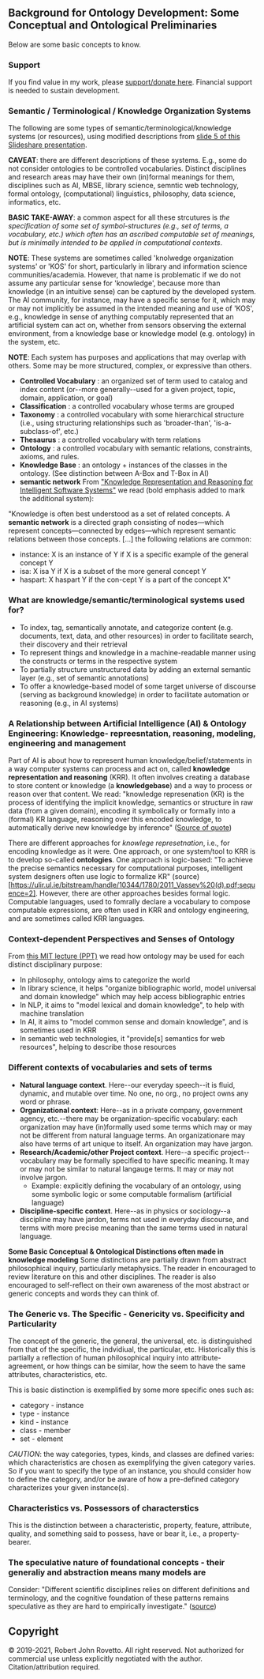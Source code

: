 ## Background for Ontology Development: Some Conceptual and Ontological Preliminaries 
Below are some basic concepts to know.
### Support
If you find value in my work, please [support/donate here](https://gogetfunding.com/knowledge-organization-services-ontology-terminology-metadata-concept-analysis/). Financial support is needed to sustain development.

### Semantic / Terminological / Knowledge Organization Systems
The following are some types of semantic/terminological/knowledge systems (or resources), using modified descriptions from [slide 5 of this Slideshare presentation](https://www.slideshare.net/skhan/ontology-dev?qid=8e6605c2-e7c7-4e76-b5d3-1d817b9e299b&v=&b=&from_search=4).

**CAVEAT**: there are different descriptions of these systems. E.g., some do not consider ontologies to be controlled vocabularies. Distinct disciplines and research areas may have their own (in)formal meanings for them, disciplines such as AI, MBSE, library science, semntic web technology, formal ontology, (computational) linguistics, philosophy, data science, informatics, etc.   

**BASIC TAKE-AWAY**: a common aspect for all these strcutures is _the specification of some set of symbol-structures (e.g., set of terms, a vocabulary, etc.) which often has an ascribed computable set of meanings, but is minimally intended to be applied in computational contexts_.

**NOTE**: These systems are sometimes called 'knolwedge organization systems' or 'KOS' for short, particularly in library and information science communities/academia. However, that name is problematic if we do not assume any particular sense for 'knowledge', because more than knowledge (in an intuitive sense) can be captured by the developed system. The AI community, for instance, may have a specific sense for it, which may or may not implicitly be assumed in the intended meaning and use of 'KOS', e.g., knowledge in sense of anything computably represented that an artificial system can act on, whether from sensors observing the external environment, from a knowledge base or knowledge model (e.g. ontology) in the system, etc.

**NOTE**: Each system has purposes and applications that may overlap with others. Some may be more structured, complex, or expressive than others. 

- **Controlled Vocabulary** : an organized set of term used to catalog and index content (or--more generally--used for a given project, topic, domain, application, or goal)
- **Classification** : a controlled vocabulary whose terms are grouped
- **Taxonomy** : a controlled vocabulary with some hierarchical structure (i.e., using structuring relationships such as 'broader-than', 'is-a-subclass-of', etc.)  
- **Thesaurus** : a controlled vocabulary with term relations
- **Ontology** : a controlled vocabulary with semantic relations, constraints, axioms, and rules.
- **Knowledge Base** : an ontology + instances of the classes in the ontology. (See distinction between A-Box and T-Box in AI)
- **semantic network** 
From ["Knowledge Representation and Reasoning for Intelligent Software Systems"](https://ulir.ul.ie/bitstream/handle/10344/1780/2011_Vassev%20(d).pdf;sequence=2) we read (bold emphasis added to mark the additional system):

"Knowledge is often best understood as a set of related concepts. A **semantic network** is a directed graph consisting of nodes—which represent concepts—connected by edges—which represent semantic relations between those concepts. [...] the following relations are common: 
- instance: X is an instance of Y if X is a specific example of the general concept Y 
- isa: X isa Y if X is a subset of the more general concept Y 
- haspart: X haspart Y if the con-cept Y is a part of the concept X"

### What are knowledge/semantic/terminological systems used for?
- To index, tag, semantically annotate, and categorize content (e.g. documents, text, data, and other resources) in order to facilitate search, their discovery and their retrieval 
- To represent things and knowledge in a machine-readable manner using the constructs or terms in the respective system
- To partially structure unstructured data by adding an external semantic layer (e.g., set of semantic annotations)
- To offer a knowledge-based model of some target universe of discourse (serving as background knowledge) in order to facilitate automation or reasoning (e.g., in AI systems) 

### A Relationship between Artificial Intelligence (AI) & Ontology Engineering: Knowledge- repreesntation, reasoning, modeling, engineering and management
Part of AI is about how to represent human knowledge/belief/statements in a way computer systems can process and act on, called **knowledge representation and reasoning** (KRR). 
It often involves creating a database to store content or knowledge (a **knowledgebase**) and a way to process or reason over that content.
We read: "knowledge represenation (KR) is the process of identifying the implicit knowledge, semantics or structure in raw data (from a given domain), encoding it symbolically or formally into a (formal) KR language, reasoning over this encoded knowledge, to automatically derive new knowledge by inference" ([Source of quote](https://camilothorne.altervista.org/sem_web17/Suppl_KRn.pdf))

There are different approaches for _knowlege represetnation_, i.e., for encoding knowledge as it were. One approach, or one system/tool to KRR is to develop so-called **ontologies**.
One approach is logic-based: "To achieve the precise semantics necessary for computational purposes, intelligent system designers often use logic to formalize KR" (source)[https://ulir.ul.ie/bitstream/handle/10344/1780/2011_Vassev%20(d).pdf;sequence=2]. However, there are other approaches besides formal logic.
Computable languages, used to fomrally declare a vocabulary to compose computable expressions, are often used in KRR and ontology engineering, and are sometimes called KRR languages. 

### Context-dependent Perspectives and Senses of Ontology
From [this MIT lecture (PPT)](https://ocw.mit.edu/courses/electrical-engineering-and-computer-science/6-871-knowledge-based-applications-systems-spring-2005/lecture-notes/lect22_ontolog.pdf) we read how ontology may be used for each distinct disciplinary purpose:
- In philosophy, ontology aims to categorize the world
- In library science, it helps "organize bibliographic world, model universal and domain knowledge" which may help access bibliographic entries
- In NLP, it aims to "model lexical and domain knowledge", to help with machine translation
- In AI, it aims to "model common sense and domain knowledge", and is sometimes used in KRR 
- In semantic web technologies, it "provide[s] semantics for web resources", helping to describe those resources

### Different contexts of vocabularies and sets of terms
- **Natural language context**. Here--our everyday speech--it is fluid, dynamic, and mutable over time. No one, no org., no project owns any word or phrase. 
- **Organizational context**: Here--as in a private company, government agency, etc.--there may be organization-specific vocabulary: each organization may have (in)formally used some terms which may or may not be different from natural language terms. An organizationare may also have terms of art unique to itself. An organization may have jargon.
- **Research/Academic/other Project context**. Here--a specific project--vocabulary may be formally specified to have specific meaning. It may or may not be similar to natural langauge terms. It may or may not involve jargon. 
  - Example: explicitly defining the vocabulary of an ontology, using some symbolic logic or some computable formalism (artificial language)
- **Discipline-specific context**. Here--as in physics or sociology--a discipline may have jardon, terms not used in everyday discourse, and terms with more precise meaning than the same terms used in natural language. 

**Some Basic Conceptual & Ontological Distinctions often made in knowledge modeling** 
Some distinctions are partially drawn from abstract philosophical inquiry, particularly metaphysics. The reader in encouraged to review literature on this and other disciplines. The reader is also encouraged to self-reflect on their own awareness of the most abstract or generic concepts and words they can think of.

### The Generic vs. The Specific - Genericity vs. Specificity and Particularity

The concept of the generic, the general, the universal, etc. is distinguished from that of the specific, the indvidiual, the particular, etc. 
Historically this is partially a reflection of human philosophical inquiry into attribute-agreement, or how things can be similar, how the seem to have the same attributes, characteristics, etc. 

This is basic distinction is exemplified by some more specific ones such as:
* category - instance
* type - instance
* kind - instance
* class - member
* set - element

_CAUTION_: the way categories, types, kinds, and classes are defined varies: which characteristics are chosen as exemplifying the given category varies. So if you want to specify the type of an instance, you should consider how to define the category, and/or be aware of how a pre-defined category characterizes your given instance(s). 

### Characteristics vs. Possessors of characterstics

This is the distinction between a characteristic, property, feature, attribute, quality, and something said to possess, have or bear it, i.e., a property-bearer.

### The speculative nature of foundational concepts - their generaliy and abstraction means many models are 
Consider: "Different scientific disciplines relies on different definitions and terminology, and the cognitive foundation of these patterns remains speculative as they are hard to empirically investigate." ([source](https://imageschema.net/our-story/image-schema-list))

## Copyright
© 2019-2021, Robert John Rovetto. All right reserved.
Not authorized for commercial use unless explicitly negotiated with the author. Citation/attribution required.


